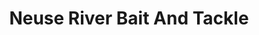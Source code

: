 ---
title: "Neuse River Bait And Tackle"
url: /grantsboro/neuse-river-bait-and-tackle/
shop: fishing
---